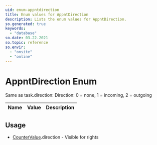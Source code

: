 ```yaml
---
uid: enum-appntdirection
title: Enum values for AppntDirection
description: Lists the enum values for AppntDirection.
so.generated: true
keywords:
  - "database"
so.date: 03.22.2021
so.topic: reference
so.envir:
  - "onsite"
  - "online"
---
```


# AppntDirection Enum

Same as task.direction: Direction: 0 = none, 1 = incoming, 2 = outgoing

| Name | Value | Description |
|------|-------|-------------|

## Usage

* [CounterValue](../countervalue.md).direction - Visible for rights
